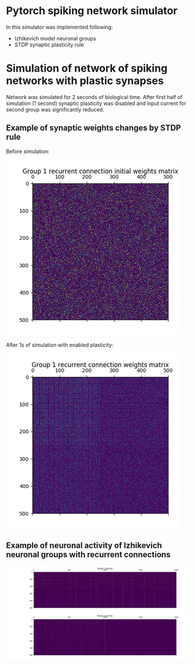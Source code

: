 # Pytorch spiking network simulator

In this simulator was implemented following: 
* Izhikevich model neuronal groups
* STDP synaptic plasticity rule

Simulation of network of spiking networks with plastic synapses
===============================================================

Network was simulated for 2 seconds of biological time.
After first half of simulation (1 second) synaptic plasticity was disabled and input current for second group was significantly reduced. 

Example of synaptic weights changes by STDP rule
------------------------------------------------

Before simulation:

![Before](https://github.com/kraglik/pytorch-spiking-network/raw/master/plots/g1_to_g1_w_initial.png "Before simulation")

After 1s of simulation with enabled plasticity:

![After](https://github.com/kraglik/pytorch-spiking-network/raw/master/plots/g1_to_g1_w.png "After 1s of simulation with enabled plasticity")

Example of neuronal activity of Izhikevich neuronal groups with recurrent connections
-------------------------------------------------------------------------------------

![Group 1](https://github.com/kraglik/pytorch-spiking-network/raw/master/plots/group_1_activity.png "Group 1")
![Group 2](https://github.com/kraglik/pytorch-spiking-network/raw/master/plots/group_2_activity.png "Group 2")
